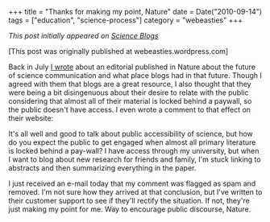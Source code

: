 +++
title = "Thanks for making my point, Nature"
date = Date("2010-09-14")
tags = ["education", "science-process"]
category = "webeasties"
+++

_This post initially appeared on [Science Blogs](http://scienceblogs.com/webeasties)_

[This post was originally published at webeasties.wordpress.com]

Back in July [I wrote](http://scienceblogs.com/webeasties/2010/06/should_scientists_blog.php) about an editorial published in Nature about the future of science communication and what place blogs had in that future. Though I agreed with them that blogs are a great resource, I also thought that they were being a bit disingenuous about their desire to relate with the public considering that almost all of their material is locked behind a paywall, so the public doesn't have access. I even wrote a comment to that effect on their website:

It's all well and good to talk about public accessibility of science, but how do you expect the public to get engaged when almost all primary literature is locked behind a pay-wall? I have access through my university, but when I want to blog about new research for friends and family, I'm stuck linking to abstracts and then summarizing everything in the paper.

I just received an e-mail today that my comment was flagged as spam and removed. I'm not sure how they arrived at that conclusion, but I've written to their customer support to see if they'll rectify the situation. If not, they're just making my point for me. Way to encourage public discourse, Nature.

      
  

